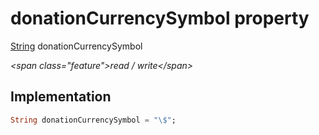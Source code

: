 


# donationCurrencySymbol property







[String](https:api.flutter.dev/flutter/dart-core/String-class.html) donationCurrencySymbol
  
_\<span class="feature"\>read / write\</span\>_






## Implementation

```dart
String donationCurrencySymbol = "\$";
```







